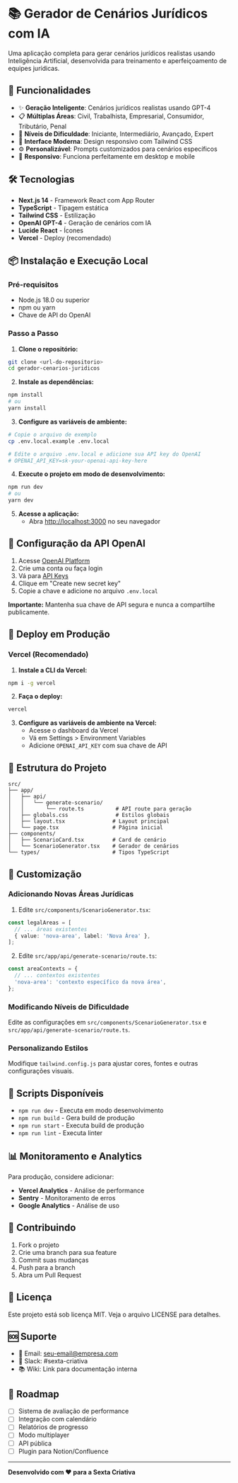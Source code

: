 # 📚 Gerador de Cenários Jurídicos com IA

Uma aplicação completa para gerar cenários jurídicos realistas usando Inteligência Artificial, desenvolvida para treinamento e aperfeiçoamento de equipes jurídicas.

## 🚀 Funcionalidades

- ✨ **Geração Inteligente**: Cenários jurídicos realistas usando GPT-4
- 📋 **Múltiplas Áreas**: Civil, Trabalhista, Empresarial, Consumidor, Tributário, Penal
- 🎯 **Níveis de Dificuldade**: Iniciante, Intermediário, Avançado, Expert
- 🎨 **Interface Moderna**: Design responsivo com Tailwind CSS
- ⚙️ **Personalizável**: Prompts customizados para cenários específicos
- 📱 **Responsivo**: Funciona perfeitamente em desktop e mobile

## 🛠️ Tecnologias

- **Next.js 14** - Framework React com App Router
- **TypeScript** - Tipagem estática
- **Tailwind CSS** - Estilização
- **OpenAI GPT-4** - Geração de cenários com IA
- **Lucide React** - Ícones
- **Vercel** - Deploy (recomendado)

## 📦 Instalação e Execução Local

### Pré-requisitos

- Node.js 18.0 ou superior
- npm ou yarn
- Chave de API do OpenAI

### Passo a Passo

1. **Clone o repositório:**

```bash
git clone <url-do-repositorio>
cd gerador-cenarios-juridicos
```

2. **Instale as dependências:**

```bash
npm install
# ou
yarn install
```

3. **Configure as variáveis de ambiente:**

```bash
# Copie o arquivo de exemplo
cp .env.local.example .env.local

# Edite o arquivo .env.local e adicione sua API key do OpenAI
# OPENAI_API_KEY=sk-your-openai-api-key-here
```

4. **Execute o projeto em modo de desenvolvimento:**

```bash
npm run dev
# ou
yarn dev
```

5. **Acesse a aplicação:**
   - Abra [http://localhost:3000](http://localhost:3000) no seu navegador

## 🔑 Configuração da API OpenAI

1. Acesse [OpenAI Platform](https://platform.openai.com)
2. Crie uma conta ou faça login
3. Vá para [API Keys](https://platform.openai.com/api-keys)
4. Clique em "Create new secret key"
5. Copie a chave e adicione no arquivo `.env.local`

**Importante:** Mantenha sua chave de API segura e nunca a compartilhe publicamente.

## 🚀 Deploy em Produção

### Vercel (Recomendado)

1. **Instale a CLI da Vercel:**

```bash
npm i -g vercel
```

2. **Faça o deploy:**

```bash
vercel
```

3. **Configure as variáveis de ambiente na Vercel:**
   - Acesse o dashboard da Vercel
   - Vá em Settings > Environment Variables
   - Adicione `OPENAI_API_KEY` com sua chave de API

## 📁 Estrutura do Projeto

```
src/
├── app/
│   ├── api/
│   │   └── generate-scenario/
│   │       └── route.ts          # API route para geração
│   ├── globals.css               # Estilos globais
│   ├── layout.tsx               # Layout principal
│   └── page.tsx                 # Página inicial
├── components/
│   ├── ScenarioCard.tsx         # Card de cenário
│   └── ScenarioGenerator.tsx    # Gerador de cenários
└── types/                       # Tipos TypeScript
```

## 🎨 Customização

### Adicionando Novas Áreas Jurídicas

1. Edite `src/components/ScenarioGenerator.tsx`:

```typescript
const legalAreas = [
  // ... áreas existentes
  { value: 'nova-area', label: 'Nova Área' },
];
```

2. Edite `src/app/api/generate-scenario/route.ts`:

```typescript
const areaContexts = {
  // ... contextos existentes
  'nova-area': 'contexto específico da nova área',
};
```

### Modificando Níveis de Dificuldade

Edite as configurações em `src/components/ScenarioGenerator.tsx` e `src/app/api/generate-scenario/route.ts`.

### Personalizando Estilos

Modifique `tailwind.config.js` para ajustar cores, fontes e outras configurações visuais.

## 🔧 Scripts Disponíveis

- `npm run dev` - Executa em modo desenvolvimento
- `npm run build` - Gera build de produção
- `npm run start` - Executa build de produção
- `npm run lint` - Executa linter

## 📊 Monitoramento e Analytics

Para produção, considere adicionar:

- **Vercel Analytics** - Análise de performance
- **Sentry** - Monitoramento de erros
- **Google Analytics** - Análise de uso

## 🤝 Contribuindo

1. Fork o projeto
2. Crie uma branch para sua feature
3. Commit suas mudanças
4. Push para a branch
5. Abra um Pull Request

## 📄 Licença

Este projeto está sob licença MIT. Veja o arquivo LICENSE para detalhes.

## 🆘 Suporte

- 📧 Email: seu-email@empresa.com
- 💬 Slack: #sexta-criativa
- 📚 Wiki: Link para documentação interna

## 🎯 Roadmap

- [ ] Sistema de avaliação de performance
- [ ] Integração com calendário
- [ ] Relatórios de progresso
- [ ] Modo multiplayer
- [ ] API pública
- [ ] Plugin para Notion/Confluence

---

**Desenvolvido com ❤️ para a Sexta Criativa**
